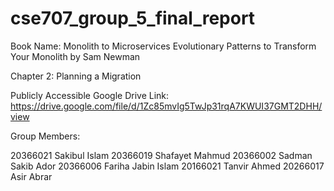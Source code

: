 # cse707_group_5_final_report
Book Name: Monolith to Microservices Evolutionary Patterns to Transform Your Monolith by Sam Newman

Chapter 2: Planning a Migration 

Publicly Accessible Google Drive Link: https://drive.google.com/file/d/1Zc85mvIg5TwJp31rqA7KWUI37GMT2DHH/view

Group Members:

20366021 Sakibul Islam
20366019 Shafayet Mahmud
20366002 Sadman Sakib Ador
20366006 Fariha Jabin Islam
20166021 Tanvir Ahmed
20266017 Asir Abrar

